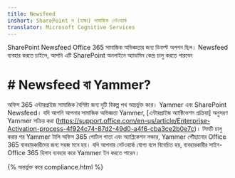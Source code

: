 ```yaml
---
title: Newsfeed
inshort: SharePoint স (হাল্কা) সামাজিক নেটওয়ার্ক
translator: Microsoft Cognitive Services
---
```



SharePoint Newsfeed Office 365 সামাজিক অভিজ্ঞতার জন্য ডিফল্ট অপশন ছিল। Newsfeed ব্যবহার করতে চাইলে, আপনি এটি SharePoint অনলাইনে অ্যাডমিন কেন্দ্র চালু করতে পারবেন

# # Newsfeed বা Yammer?
অফিস 365 এন্টারপ্রাইজ সামাজিক বৈশিষ্ট্য জন্য দুটি বিকল্প পথ অন্তর্ভুক্ত করে। Yammer এবং SharePoint Newsfeed। যদি আপনি আপনার সামাজিক অভিজ্ঞতা Yammer, [এন্টারপ্রাইজ অ্যাক্টিভেশন প্রক্রিয়া] অনুসরণ Yammer সক্রিয় করা (https://support.office.com/en-us/article/Enterprise-Activation-process-4f924c74-87d2-49d0-a4f6-cba3ce2b0e7c)। সিমটি চালু করার পর Yammer টালি অফিস 365 পোর্টাল পাতা এবং অ্যাপ্লিকেশন লঞ্চার, Yammer পৌঁছানোর Office 365 ব্যবহারকারীদের জন্য সহজ মনে হয়। যদি আপনার নেটওয়ার্ক যোগ্য বলে বিবেচিত হয়, ব্যবহারকারীর সাইন-Office 365 হিসাব ব্যবহার করে Yammer ইন করতে পারেন।

{% অন্তর্ভুক্ত করে compliance.html %}

